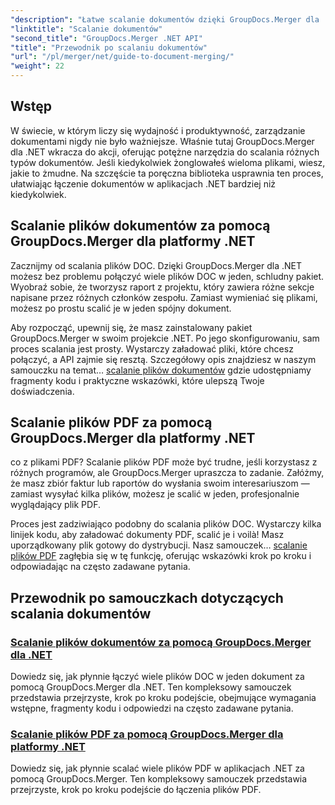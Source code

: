 ```yaml
---
"description": "Łatwe scalanie dokumentów dzięki GroupDocs.Merger dla .NET. Zapoznaj się z samouczkami krok po kroku, które pomogą Ci skutecznie scalać pliki DOC i PDF."
"linktitle": "Scalanie dokumentów"
"second_title": "GroupDocs.Merger .NET API"
"title": "Przewodnik po scalaniu dokumentów"
"url": "/pl/merger/net/guide-to-document-merging/"
"weight": 22
---
```


## Wstęp

W świecie, w którym liczy się wydajność i produktywność, zarządzanie dokumentami nigdy nie było ważniejsze. Właśnie tutaj GroupDocs.Merger dla .NET wkracza do akcji, oferując potężne narzędzia do scalania różnych typów dokumentów. Jeśli kiedykolwiek żonglowałeś wieloma plikami, wiesz, jakie to żmudne. Na szczęście ta poręczna biblioteka usprawnia ten proces, ułatwiając łączenie dokumentów w aplikacjach .NET bardziej niż kiedykolwiek.

## Scalanie plików dokumentów za pomocą GroupDocs.Merger dla platformy .NET

Zacznijmy od scalania plików DOC. Dzięki GroupDocs.Merger dla .NET możesz bez problemu połączyć wiele plików DOC w jeden, schludny pakiet. Wyobraź sobie, że tworzysz raport z projektu, który zawiera różne sekcje napisane przez różnych członków zespołu. Zamiast wymieniać się plikami, możesz po prostu scalić je w jeden spójny dokument. 

Aby rozpocząć, upewnij się, że masz zainstalowany pakiet GroupDocs.Merger w swoim projekcie .NET. Po jego skonfigurowaniu, sam proces scalania jest prosty. Wystarczy załadować pliki, które chcesz połączyć, a API zajmie się resztą. Szczegółowy opis znajdziesz w naszym samouczku na temat… [scalanie plików dokumentów](./merge-document-files/) gdzie udostępniamy fragmenty kodu i praktyczne wskazówki, które ulepszą Twoje doświadczenia.

## Scalanie plików PDF za pomocą GroupDocs.Merger dla platformy .NET

co z plikami PDF? Scalanie plików PDF może być trudne, jeśli korzystasz z różnych programów, ale GroupDocs.Merger upraszcza to zadanie. Załóżmy, że masz zbiór faktur lub raportów do wysłania swoim interesariuszom — zamiast wysyłać kilka plików, możesz je scalić w jeden, profesjonalnie wyglądający plik PDF.

Proces jest zadziwiająco podobny do scalania plików DOC. Wystarczy kilka linijek kodu, aby załadować dokumenty PDF, scalić je i voilà! Masz uporządkowany plik gotowy do dystrybucji. Nasz samouczek… [scalanie plików PDF](./merge-pdf-files/) zagłębia się w tę funkcję, oferując wskazówki krok po kroku i odpowiadając na często zadawane pytania.

## Przewodnik po samouczkach dotyczących scalania dokumentów
### [Scalanie plików dokumentów za pomocą GroupDocs.Merger dla .NET](./merge-document-files/)
Dowiedz się, jak płynnie łączyć wiele plików DOC w jeden dokument za pomocą GroupDocs.Merger dla .NET. Ten kompleksowy samouczek przedstawia przejrzyste, krok po kroku podejście, obejmujące wymagania wstępne, fragmenty kodu i odpowiedzi na często zadawane pytania.
### [Scalanie plików PDF za pomocą GroupDocs.Merger dla platformy .NET](./merge-pdf-files/)
Dowiedz się, jak płynnie scalać wiele plików PDF w aplikacjach .NET za pomocą GroupDocs.Merger. Ten kompleksowy samouczek przedstawia przejrzyste, krok po kroku podejście do łączenia plików PDF.